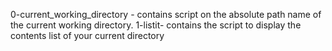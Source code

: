 0-current_working_directory - contains script on the absolute path name of the current working directory.
1-listit- contains the script to display the contents list of your current directory
